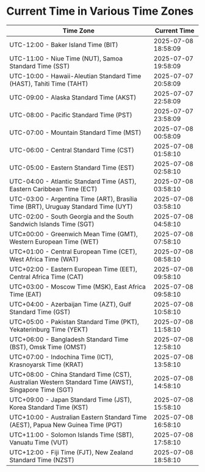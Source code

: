 # Current Time in Various Time Zones

| Time Zone | Current Time |
|-----------|--------------|
| UTC-12:00 - Baker Island Time (BIT) | 2025-07-08 18:58:09 |
| UTC-11:00 - Niue Time (NUT), Samoa Standard Time (SST) | 2025-07-07 19:58:09 |
| UTC-10:00 - Hawaii-Aleutian Standard Time (HAST), Tahiti Time (TAHT) | 2025-07-07 20:58:09 |
| UTC-09:00 - Alaska Standard Time (AKST) | 2025-07-07 22:58:09 |
| UTC-08:00 - Pacific Standard Time (PST) | 2025-07-07 23:58:09 |
| UTC-07:00 - Mountain Standard Time (MST) | 2025-07-08 00:58:09 |
| UTC-06:00 - Central Standard Time (CST) | 2025-07-08 01:58:10 |
| UTC-05:00 - Eastern Standard Time (EST) | 2025-07-08 02:58:10 |
| UTC-04:00 - Atlantic Standard Time (AST), Eastern Caribbean Time (ECT) | 2025-07-08 03:58:10 |
| UTC-03:00 - Argentina Time (ART), Brasília Time (BRT), Uruguay Standard Time (UYT) | 2025-07-08 03:58:10 |
| UTC-02:00 - South Georgia and the South Sandwich Islands Time (SGT) | 2025-07-08 04:58:10 |
| UTC±00:00 - Greenwich Mean Time (GMT), Western European Time (WET) | 2025-07-08 07:58:10 |
| UTC+01:00 - Central European Time (CET), West Africa Time (WAT) | 2025-07-08 08:58:10 |
| UTC+02:00 - Eastern European Time (EET), Central Africa Time (CAT) | 2025-07-08 09:58:10 |
| UTC+03:00 - Moscow Time (MSK), East Africa Time (EAT) | 2025-07-08 09:58:10 |
| UTC+04:00 - Azerbaijan Time (AZT), Gulf Standard Time (GST) | 2025-07-08 10:58:10 |
| UTC+05:00 - Pakistan Standard Time (PKT), Yekaterinburg Time (YEKT) | 2025-07-08 11:58:10 |
| UTC+06:00 - Bangladesh Standard Time (BST), Omsk Time (OMST) | 2025-07-08 12:58:10 |
| UTC+07:00 - Indochina Time (ICT), Krasnoyarsk Time (KRAT) | 2025-07-08 13:58:10 |
| UTC+08:00 - China Standard Time (CST), Australian Western Standard Time (AWST), Singapore Time (SGT) | 2025-07-08 14:58:10 |
| UTC+09:00 - Japan Standard Time (JST), Korea Standard Time (KST) | 2025-07-08 15:58:10 |
| UTC+10:00 - Australian Eastern Standard Time (AEST), Papua New Guinea Time (PGT) | 2025-07-08 16:58:10 |
| UTC+11:00 - Solomon Islands Time (SBT), Vanuatu Time (VUT) | 2025-07-08 17:58:10 |
| UTC+12:00 - Fiji Time (FJT), New Zealand Standard Time (NZST) | 2025-07-08 18:58:10 |
